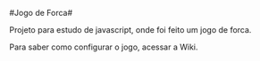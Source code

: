 #Jogo de Forca#

Projeto para estudo de javascript, onde foi feito um jogo de forca. 

Para saber como configurar o jogo, acessar a Wiki.
